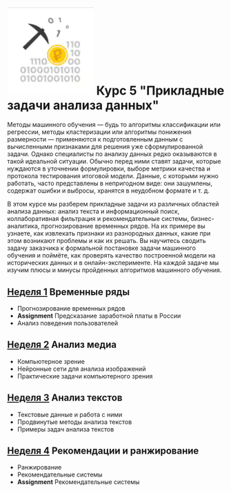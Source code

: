 # <img width="200" alt="logo" src="image.png"> Курс 5 "Прикладные задачи анализа данных"
Методы машинного обучения — будь то алгоритмы классификации или регрессии, методы кластеризации или алгоритмы понижения размерности — применяются к подготовленным данным с вычисленными признаками для решения уже сформулированной задачи. Однако специалисты по анализу данных редко оказываются в такой идеальной ситуации. Обычно перед ними ставят задачи, которые нуждаются в уточнении формулировки, выборе метрики качества и протокола тестирования итоговой модели. Данные, с которыми нужно работать, часто представлены в непригодном виде: они зашумлены, содержат ошибки и выбросы, хранятся в неудобном формате и т. д.

В этом курсе мы разберем прикладные задачи из различных областей анализа данных: анализ текста и информационный поиск, коллаборативная фильтрация и рекомендательные системы, бизнес-аналитика, прогнозирование временных рядов. На их примере вы узнаете, как извлекать признаки из разнородных данных, какие при этом возникают проблемы и как их решать. Вы научитесь сводить задачу заказчика к формальной постановке задачи машинного обучения и поймёте, как проверять качество построенной модели на исторических данных и в онлайн-эксперименте. На каждой задаче мы изучим плюсы и минусы пройденных алгоритмов машинного обучения.

## [Неделя 1](week_1.md) Временные ряды
 * Прогнозирование временных рядов
 * __Assignment__ Предсказание заработной платы в России
 * Анализ поведения пользователей

## [Неделя 2](week_2.md) Анализ медиа
 *  Компьютерное зрение
 *  Нейронные сети для анализа изображений
 *  Практические задачи компьютерного зрения

## [Неделя 3](week_3.md) Анализ текстов
 * Текстовые данные и работа с ними
 * Продвинутые методы анализа текстов
 * Примеры задач анализа текстов
 
## [Неделя 4](week_4.md) Рекомендации и ранжирование
 * Ранжирование
 * Рекомендательные системы
 * __Assignment__ Рекомендательные системы
